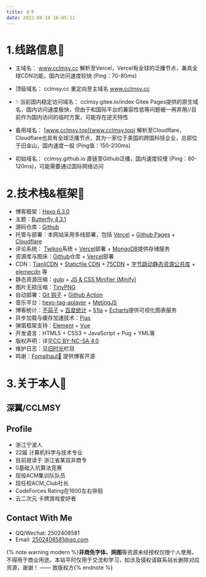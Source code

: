 ```yaml
---
title: 关于
date: 2022-08-10 16:05:11
---
```



# 1.线路信息🚁
- 主域名： www.cclmsy.cc 
  解析至Vercel，Vercel有全球的泛播节点，兼具全球CDN功能，国内访问速度较快 (Ping：70-80ms) 
- 顶级域名： cclmsy.cc 
  重定向至主域名 www.cclmsy.cc 

- ✨当前国内稳定访问域名： cclmsy.gitee.io/index
  Gitee Pages提供的原生域名，国内访问速度极快，但由于和国际平台的兼容性低等问题被一再弃用//目前作为国内访问的临时方案，可能存在逆天特性
  
- 备用域名： [www.cclmsy.top](www.cclmsy.top)
  解析至Cloudflare，Cloudflare也具有全球泛播节点，其为一家位于美国的跨国科技企业，总部位于旧金山，国内速度一般 (Ping值：150-200ms)
- 初始域名： cclmsy.github.io 
  直链至Github泛播，国内速度较慢 (Ping：80-120ms)，可能需要通过国际网络访问

# 2.技术栈&框架🔧
- 博客框架：[Hexo 6.3.0](https://github.com/hexojs/hexo)
- 主题：[Butterfly 4.3.1](https://butterfly.js.org/) 
- 源码仓库：[Github](https://github.com/)
- 托管与部署：本网站采用多线部署，包括 [Vercel](https://vercel.com/) + [Github Pages](https://pages.github.com/) + [Cloudflare](https://www.cloudflare.com/zh-cn/)
- 评论系统： [Twikoo](https://twikoo.js.org/)系统 + [Vercel](https://vercel.com/)部署 + [MongoDB](https://www.mongodb.com)提供存储服务
- 资源库与图床：[Github](https://github.com/)仓库 + [Vercel](https://vercel.com/)部署
- CDN：[TianliCDN](https://tianli-blog.club/jsd/) + [Staticfile CDN](http://www.staticfile.org/) + [75CDN](https://cdn.baomitu.com/) + [字节跳动静态资源公共库](https://cdn.bytedance.com/) + [elemecdn](https://npm.elemecdn.com/) 等
- 静态资源压缩：[gulp](https://npm.elemecdn.com/) + [JS & CSS Minifier (Minify)](https://github.com/olback/es6-css-minify/tree/3.0)
- 图片无损压缩：[TinyPNG](https://tinypng.com/)
- 自动部署：[Git 钩子](https://git-scm.com/) + [Github Action](https://blog.csdn.net/weixin_43669978/article/details/122392448)
- 音乐平台：[hexo-tag-aplayer](https://github.com/MoePlayer/hexo-tag-aplayer) + [MetingJS](https://github.com/metowolf/MetingJS)
- 博客统计：[不蒜子](https://aoaoao.info/321.html) + [百度统计](https://tongji.baidu.com/) + [51la](https://v6.51.la/) + [Echarts](https://echarts.apache.org/zh/index.html)提供可视化图表服务
- 异步加载与缓存加速技术：[Pjax](https://github.com/defunkt/jquery-pjax)
- 弹窗框架支持：[Element](https://github.com/defunkt/jquery-pjax) + [Vue](https://github.com/vuejs/vue)
- 开发语言：HTML5 + CSS3 + JavaScript + Pug + YML等
- 版权声明：详见[CC BY-NC-SA 4.0](https://creativecommons.org/licenses/by-nc-sa/4.0/)
- 维护日志：见[旧时光](/site/time)栏目
- 鸣谢：[Fomalhaut🥝](https://www.fomal.cc/) 提供博客开源

# 3.关于本人💫

## 深翼/CCLMSY 
## Profile 
- 浙江宁波人
- 22届 计算机科学与技术专业
- 目前就读于 浙江省某双非商专
- 0基础入坑算法竞赛
- 现役ACM集训队队员
- 现任校ACM_Club社长
- CodeForces Rating在1600左右徘徊
- 云二次元 卡牌游戏爱好者

## Contact With Me
- QQ/Wechat: 2502408581
- Email: 2502408581@qq.com

{% note warning modern %}<b>非商免字体、网图</b>等资源未经授权仅限个人使用，不得用于商业用途。本站平时仅用于交流和学习，如涉及侵权请联系站长删除对应资源，谢谢！ —— 致版权方{% endnote %}


<!-- ## 0.网站自述视频🎬

<div class="about_page">
  <div align=center class="aspect-ratio">
      <iframe src="https://player.bilibili.com/player.html?aid=474023258&&page=1&as_wide=1&high_quality=1&danmaku=0" 
      scrolling="no" 
      border="0" 
      frameborder="no" 
      framespacing="0" 
      high_quality=1
      danmaku=1 
      allowfullscreen="true"> 
      </iframe>
  </div>
</div>

<br> -->


